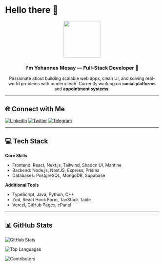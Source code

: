 # Hello there 👋

<div align="center">
  <img src="https://media.giphy.com/media/M9gbBd9nbDrOTu1Mqx/giphy.gif" width="120"/>
  
  <h3>I'm Yohannes Mesay — Full-Stack Developer 🚀</h3>
  <p>
    Passionate about building scalable web apps, clean UI, and solving real-world problems with modern tech.  
    Currently working on <b>social platforms</b> and <b>appointment systems</b>.
  </p>
</div>

---

## 🌐 Connect with Me

[![LinkedIn](https://img.shields.io/badge/LinkedIn-%230077B5.svg?logo=linkedin&logoColor=white)](https://linkedin.com/in/yohanes-mesay-ba4999262)
[![Twitter](https://img.shields.io/badge/Twitter-%231DA1F2.svg?logo=twitter&logoColor=white)](https://twitter.com/@Yohanes62483974)
[![Telegram](https://img.shields.io/badge/Telegram-%23007ABF.svg?logo=telegram&logoColor=white)](https://t.me/Yuhe5)

---

## 💻 Tech Stack

**Core Skills**
- Frontend: React, Next.js, Tailwind, Shadcn UI, Mantine  
- Backend: Node.js, NestJS, Express, Prisma  
- Databases: PostgreSQL, MongoDB, Supabase  

**Additional Tools**
- TypeScript, Java, Python, C++  
- Zod, React Hook Form, TanStack Table  
- Vercel, GitHub Pages, cPanel  

---

## 📊 GitHub Stats

![GitHub Stats](https://github-readme-stats.vercel.app/api?username=yohannes-mesay&theme=dark&hide_border=false&include_all_commits=true&count_private=true)

![Top Languages](https://github-readme-stats.vercel.app/api/top-langs/?username=yohannes-mesay&theme=dark&hide_border=false&layout=compact)

![Contributors](https://github-contributor-stats.vercel.app/api?username=yohannes-mesay&limit=5&theme=dark&combine_all_yearly_contributions=true)

